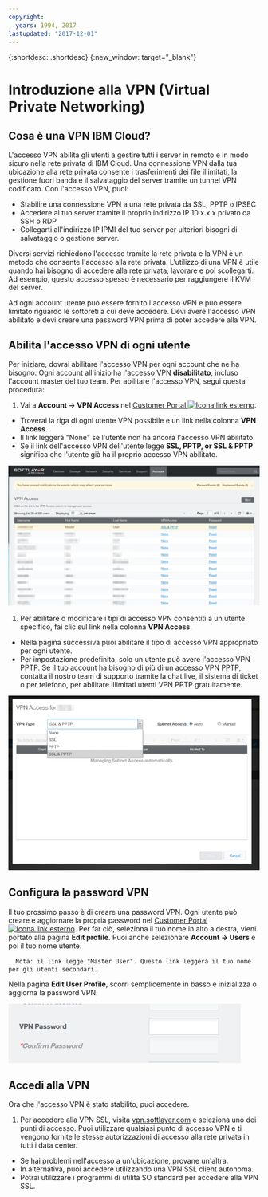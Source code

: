 ```yaml
---
copyright:
  years: 1994, 2017
lastupdated: "2017-12-01"
---
```


{:shortdesc: .shortdesc}
{:new_window: target="_blank"}

# Introduzione alla VPN (Virtual Private Networking)

## Cosa è una VPN IBM Cloud?

L'accesso VPN abilita gli utenti a gestire tutti i server in remoto e in modo sicuro nella rete privata di IBM Cloud. Una connessione VPN dalla tua ubicazione alla rete privata consente i trasferimenti dei file illimitati, la gestione fuori banda e il salvataggio del server tramite un tunnel VPN codificato. Con l'accesso VPN, puoi:

* Stabilire una connessione VPN a una rete privata da SSL, PPTP o IPSEC
* Accedere al tuo server tramite il proprio indirizzo IP 10.x.x.x privato da SSH o RDP
* Collegarti all'indirizzo IP IPMI del tuo server per ulteriori bisogni di salvataggio o gestione server.

Diversi servizi richiedono l'accesso tramite la rete privata e la VPN è un metodo che consente l'accesso alla rete privata. L'utilizzo di una VPN è utile quando hai bisogno di accedere alla rete privata, lavorare e poi scollegarti. Ad esempio, questo accesso spesso è necessario per raggiungere il KVM del server.

Ad ogni account utente può essere fornito l'accesso VPN e può essere limitato riguardo le sottoreti a cui deve accedere. Devi avere l'accesso VPN abilitato e devi creare una password VPN prima di poter accedere alla VPN.

## Abilita l'accesso VPN di ogni utente

Per iniziare, dovrai abilitare l'accesso VPN per ogni account che ne ha bisogno. Ogni account all'inizio ha l'accesso VPN **disabilitato**, incluso l'account master del tuo team. Per abilitare l'accesso VPN, segui questa procedura:

1. Vai a **Account -> VPN Access** nel [Customer Portal ![Icona link esterno](../../icons/launch-glyph.svg "Icona link esterno")](https://control.softlayer.com/).
* Troverai la riga di ogni utente VPN possibile e un link nella colonna **VPN Access**.
* Il link leggerà "None" se l'utente non ha ancora l'accesso VPN abilitato.
* Se il link dell'accesso VPN dell'utente legge **SSL, PPTP, or SSL & PPTP** significa che l'utente già ha il proprio accesso VPN abilitato.

![Tabella accesso VPN portale Softlayer](images/vpnaccess01.png)

1. Per abilitare o modificare i tipi di accesso VPN consentiti a un utente specifico, fai clic sul link nella colonna **VPN Access**.
* Nella pagina successiva puoi abilitare il tipo di accesso VPN appropriato per ogni utente.  
* Per impostazione predefinita, solo un utente può avere l'accesso VPN PPTP. Se il tuo account ha bisogno di più di un accesso VPN PPTP, contatta il nostro team di supporto tramite la chat live, il sistema di ticket o per telefono, per abilitare illimitati utenti VPN PPTP gratuitamente.

![Assegna il tipo di accesso VPN a un utente](images/vpntype01.png)

## Configura la password VPN

Il tuo prossimo passo è di creare una password VPN. Ogni utente può creare e aggiornare la propria password nel [Customer Portal ![Icona link esterno](../../icons/launch-glyph.svg "Icona link esterno")](https://control.softlayer.com/). Per far ciò, seleziona il tuo nome in alto a destra, vieni portato alla pagina **Edit profile**. Puoi anche selezionare **Account -> Users** e poi il tuo nome utente.

      Nota: il link legge "Master User". Questo link leggerà il tuo nome per gli utenti secondari.

Nella pagina **Edit User Profile**, scorri semplicemente in basso e inizializza o aggiorna la password VPN.

![Campi password VPN Edit Profile](images/vpnpasswordfields.png)

## Accedi alla VPN

Ora che l'accesso VPN è stato stabilito, puoi accedere.

1. Per accedere alla VPN SSL, visita [vpn.softlayer.com](https://vpn.softlayer.com/) e seleziona uno dei punti di accesso. Puoi utilizzare qualsiasi punto di accesso VPN e ti vengono fornite le stesse autorizzazioni di accesso alla rete privata in tutti i data center.
* Se hai problemi nell'accesso a un'ubicazione, provane un'altra.
* In alternativa, puoi accedere utilizzando una VPN SSL client autonoma.
* Potrai utilizzare i programmi di utilità SO standard per accedere alla VPN SSL.
